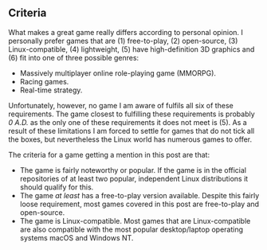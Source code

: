 ## Criteria
What makes a great game really differs according to personal opinion. I personally prefer games that are (1) free-to-play, (2) open-source, (3) Linux-compatible, (4) lightweight, (5) have high-definition 3D graphics and (6) fit into one of three possible genres:

* Massively multiplayer online role-playing game (MMORPG).
* Racing games.
* Real-time strategy.

Unfortunately, however, no game I am aware of fulfils all six of these requirements. The game closest to fulfilling these requirements is probably *0 A.D.* as the only one of these requirements it does not meet is (5). As a result of these limitations I am forced to settle for games that do not tick all the boxes, but nevertheless the Linux world has numerous games to offer.

The criteria for a game getting a mention in this post are that:

* The game is fairly noteworthy or popular. If the game is in the official repositories of at least two popular, independent Linux distributions it should qualify for this. 
* The game *at least* has a free-to-play version available. Despite this fairly loose requirement, most games covered in this post are free-to-play and open-source.
* The game is Linux-compatible. Most games that are Linux-compatible are also compatible with the most popular desktop/laptop operating systems macOS and Windows NT. 
